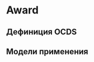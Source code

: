 # Award

## Дефиниция OCDS 
[](/schema/definitions/Award.schema.json)
## Модели применения
[](/schema/inheritances/award.inheritances.json)
